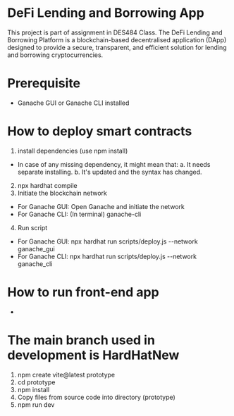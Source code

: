 # DeFi Lending and Borrowing App

This project is part of assignment in DES484 Class. The DeFi Lending and Borrowing Platform is a blockchain-based decentralised application (DApp) designed to provide a secure, transparent, and efficient solution for lending and borrowing cryptocurrencies.

# Prerequisite
- Ganache GUI or Ganache CLI installed

# How to deploy smart contracts
1. install dependencies (use npm install)
  - In case of any missing dependency, it might mean that:
    a. It needs separate installing.
    b. It's updated and the syntax has changed.
2. npx hardhat compile
3. Initiate the blockchain network
  - For Ganache GUI: Open Ganache and initiate the network
  - For Ganache CLI: (In terminal) ganache-cli
4. Run script
  - For Ganache GUI: npx hardhat run scripts/deploy.js --network ganache_gui
  - For Ganache CLI: npx hardhat run scripts/deploy.js --network ganache_cli
 
# How to run front-end app
- 

# The main branch used in development is HardHatNew
1. npm create vite@latest prototype
2. cd prototype
3. npm install
4. Copy files from source code into directory (prototype)
5. npm run dev
